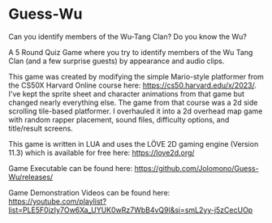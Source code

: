 # Guess-Wu
Can you identify members of the Wu-Tang Clan? Do you know the Wu?

A 5 Round Quiz Game where you try to identify members of the Wu Tang Clan 
(and a few surprise guests) by appearance and audio clips.

This game was created by modifying the simple Mario-style platformer from the 
CS50X Harvard Online course here: https://cs50.harvard.edu/x/2023/. 
I've kept the sprite sheet and character animations from that game but changed 
nearly everything else. The game from that course was a 2d side scrolling 
tile-based platformer. I overhauled it into a 2d overhead map game with 
random rapper placement, sound files, difficulty options, and title/result screens.

This game is written in LUA and uses the LÖVE 2D gaming engine (Version 11.3) which is 
available for free here: https://love2d.org/

Game Executable can be found here: https://github.com/Jolomono/Guess-Wu/releases/

Game Demonstration Videos can be found here: https://youtube.com/playlist?list=PLE5F0jzIy7Ow6Xa_UYUK0wRz7WbB4vQ9l&si=smL2yy-j5zCecUOp
